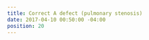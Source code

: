 ```yaml
---
title: Correct A defect (pulmonary stenosis)
date: 2017-04-10 00:50:00 -04:00
position: 20
---
```


